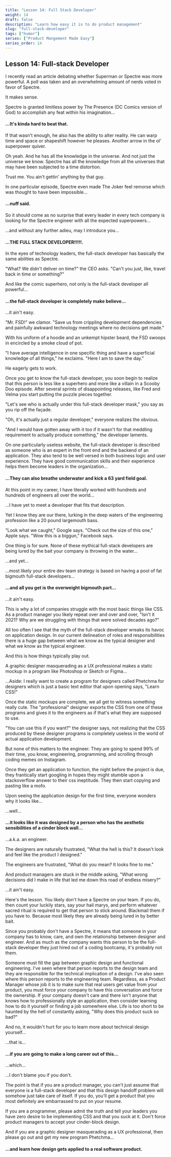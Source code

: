 ```yaml
---
title: "Lesson 14: Full Stack Developer"
weight: 14
draft: false
description: "Learn how easy it is to do product management"
slug: "full-stack-developer"
tags: ["humor"]
series: ["Product Mangement Made Easy"]
series_order: 14
---
```


## Lesson 14: Full-stack Developer

I recently read an article debating whether Superman or Spectre was more powerful. A poll was taken and an overwhelming amount of nerds voted in favor of Spectre.

It makes sense.

Spectre is granted limitless power by The Presence (DC Comics version of God) to accomplish any feat within his imagination...

#### ...It's kinda hard to beat that.

If that wasn't enough, he also has the ability to alter reality. He can warp time and space or shapeshift however he pleases. Another arrow in the ol' superpower quiver.

Oh yeah. And he has all the knowledge in the universe. And not just the universe we know. Spectre has all the knowledge from all the universes that may have been subjected to a time distortion.

Trust me. You ain't gettin' anything by that guy.

In one particular episode, Spectre even made The Joker feel remorse which was thought to have been impossible...

#### ...nuff said.

So it should come as no surprise that every leader in every tech company is looking for the Spectre engineer with all the expected superpowers...

...and without any further adieu, may I introduce you...

#### ...THE FULL STACK DEVELOPER!!!!!.

In the eyes of technology leaders, the full-stack developer has basically the same abilities as Spectre.

"What? We didn't deliver on time?" the CEO asks. "Can't you just, like, travel back in time or something?"

And like the comic superhero, not only is the full-stack developer all powerful...

#### ...the full-stack developer is completely make believe...

...it ain't easy.

"Mr. FSD!" we clamor. "Save us from crippling development dependencies and painfully awkward technology meetings where no decisions get made."

With his uniform of a hoodie and an unkempt hipster beard, the FSD swoops in encircled by a smoke cloud of pot.

"I have average intelligence in one specific thing and have a superficial knowledge of all things," he exclaims. "Here I am to save the day."

He eagerly gets to work.

Once you get to know the full-stack developer, you soon begin to realize that this person is less like a superhero and more like a villain in a Scooby Doo episode. After several sprints of disappointing releases, like Fred and Velma you start putting the puzzle pieces together.

"Let's see who is actually under this full-stack developer mask," you say as you rip off the façade.

"Oh, it's actually just a regular developer," everyone realizes the obvious.

"And I would have gotten away with it too if it wasn't for that meddling requirement to actually produce something," the developer laments.

On one particularly useless website, the full-stack developer is described as someone who is an expert in the front end and the backend of an application. They also tend to be well versed in both business logic and user experience. They have good communication skills and their experience helps them become leaders in the organization...

#### ...They can also breathe underwater and kick a 63 yard field goal.

At this point in my career, I have literally worked with hundreds and hundreds of engineers all over the world...

...I have yet to meet a developer that fits that description.

Yet I know they are our there, lurking in the deep waters of the engineering profession like a 20 pound largemouth bass.

"Look what we caught," Google says. "Check out the size of this one," Apple says. "Wow this is a biggun," Facebook says.

One thing is for sure. None of these mythical full-stack developers are being lured by the bait your company is throwing in the water...

...and yet...

...most likely your entire dev team strategy is based on having a pool of fat bigmouth full-stack developers...

#### ...and all you get is the overweight bigmouth part...

...it ain't easy.

This is why a lot of companies struggle with the most basic things like CSS. As a product manager you likely repeat over and over and over, "Isn't it 2021? Why are we struggling with things that were solved decades ago?"

All too often I see that the myth of the full-stack developer wreaks its havoc on application design. In our current delineation of roles and responsibilities there is a huge gap between what we know as the typical designer and what we know as the typical engineer.

And this is how things typically play out.

A graphic designer masquerading as a UX professional makes a static mockup in a program like Photoshop or Sketch or Figma...

...Aside: I really want to create a program for designers called Phetchma for designers which is just a basic text editor that upon opening says, "Learn CSS!"

Once the static mockups are complete, we all get to witness something really cute. The "professional" designer exports the CSS from one of these programs and gives it to the engineers as if that's what they are supposed to use.

"You can use this if you want?" the designer says, not realizing that the CSS produced by these designer programs is completely useless in the world of actual application development.

But none of this matters to the engineer. They are going to spend 99% of their time, you know, engineering, programming, and scrolling through coding memes on Instagram.

Once they get an application to function, the night before the project is due, they frantically start googling in hopes they might stumble upon a stackoverflow answer to their css ineptitude. They then start copying and pasting like a mofo.

Upon seeing the application design for the first time, everyone wonders why it looks like...

...well...

#### ...it looks like it was designed by a person who has the aesthetic sensibilities of a cinder block wall...

...a.k.a. an engineer.

The designers are naturally frustrated, "What the hell is this? It doesn't look and feel like the product I designed."

The engineers are frustrated, "What do you mean? It looks fine to me."

And product managers are stuck in the middle asking, "What wrong decisions did I make in life that led me down this road of endless misery?"

...it ain't easy.

Here's the lesson. You likely don't have a Spectre on your team. If you do, then count your luckily stars, say your hail marys, and perform whatever sacred ritual is required to get that person to stick around. Blackmail them if you have to. Because most likely they are already being lured in by better bait.

Since you probably don't have a Spectre, it means that someone in your company has to know, care, and own the relationship between designer and engineer. And as much as the company wants this person to be the full-stack developer they just hired out of a coding bootcamp, it's probably not them.

Someone must fill the gap between graphic design and functional engineering. I've seen where that person reports to the design team and they are responsible for the technical implication of a design. I've also seen where this person reports to the engineering team. Regardless, as a Product Manager whose job it is to make sure that real users get value from your product, you must force your company to have this conversation and force the ownership. If your company doesn't care and there isn't anyone that knows how to professionally style an application, then consider learning how to do it yourself or finding a job somewhere else. Life is too short to be haunted by the hell of constantly asking, "Why does this product suck so bad?"

And no, it wouldn't hurt for you to learn more about technical design yourself...

...that is...

#### ...if you are going to make a long career out of this...

...which...

...I don't blame you if you don't.

The point is that if you are a product manager, you can't just assume that everyone is a full-stack developer and that this design handoff problem will somehow just take care of itself. If you do, you'll get a product that you most definitely are embarrassed to put on your resume.

If you are a programmer, please admit the truth and tell your leaders you have zero desire to be implementing CSS and that you suck at it. Don't force product managers to accept your cinder-block design.

And if you are a graphic designer masquerading as a UX professional, then please go out and get my new program Phetchma...

#### ...and learn how design gets applied to a real software product.

